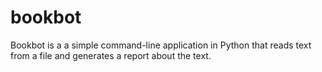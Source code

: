 # bookbot
Bookbot is a a simple command-line application in Python that reads text from a file and generates a report about the text.